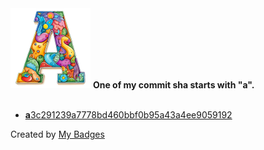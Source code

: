 <img src="https://github.com/my-badges/my-badges/blob/master/badges/abc-commit/a-commit.png?raw=true" alt="One of my commit sha starts with &quot;a&quot;." title="One of my commit sha starts with &quot;a&quot;." width="128">
<strong>One of my commit sha starts with &quot;a&quot;.</strong>
<br><br>

- <a href="https://github.com/adib-yg/web/commit/a3c291239a7778bd460bbf0b95a43a4ee9059192"><strong>a</strong>3c291239a7778bd460bbf0b95a43a4ee9059192</a>


Created by <a href="https://github.com/my-badges/my-badges">My Badges</a>